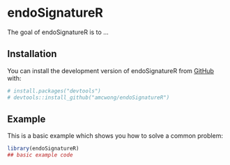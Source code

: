 
# endoSignatureR

<!-- badges: start -->
<!-- badges: end -->

The goal of endoSignatureR is to ...

## Installation

You can install the development version of endoSignatureR from [GitHub](https://github.com/) with:

``` r
# install.packages("devtools")
# devtools::install_github("amcwong/endoSignatureR")
```

## Example

This is a basic example which shows you how to solve a common problem:

``` r
library(endoSignatureR)
## basic example code
```

